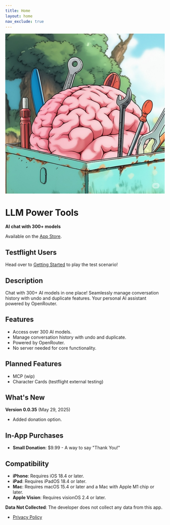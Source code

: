 ```yaml
---
title: Home
layout: home
nav_exclude: true
---
```


<img src="assets/llmpowertools-cartoon-brain.jpeg" alt="LLM Power Tools Cartoon Brain" class="home-logo">

# LLM Power Tools

**AI chat with 300+ models**

Available on the [App Store](https://apps.apple.com/us/app/llm-power-tools/id6745411393).


## Testflight Users

Head over to [Getting Started](getting-started.html) to play the test scenario!

## Description

Chat with 300+ AI models in one place! Seamlessly manage conversation history with undo and duplicate features. Your personal AI assistant powered by OpenRouter.

## Features

- Access over 300 AI models.
- Manage conversation history with undo and duplicate.
- Powered by OpenRouter.
- No server needed for core functionality.

## Planned Features

- MCP (wip)
- Character Cards (testflight external testing)

## What's New

**Version 0.0.35** (May 29, 2025)
- Added donation option.

## In-App Purchases

- **Small Donation**: \$9.99 - A way to say "Thank You!"

## Compatibility

- **iPhone**: Requires iOS 18.4 or later.
- **iPad**: Requires iPadOS 18.4 or later.
- **Mac**: Requires macOS 15.4 or later and a Mac with Apple M1 chip or later.
- **Apple Vision**: Requires visionOS 2.4 or later.

**Data Not Collected**: The developer does not collect any data from this app.

- [Privacy Policy](privacy-policy.html)
